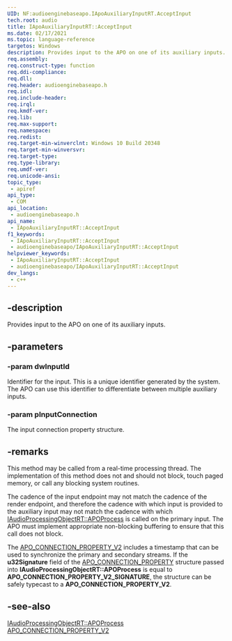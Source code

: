 ```yaml
---
UID: NF:audioenginebaseapo.IApoAuxiliaryInputRT.AcceptInput
tech.root: audio
title: IApoAuxiliaryInputRT::AcceptInput
ms.date: 02/17/2021
ms.topic: language-reference
targetos: Windows
description: Provides input to the APO on one of its auxiliary inputs.
req.assembly: 
req.construct-type: function
req.ddi-compliance: 
req.dll: 
req.header: audioenginebaseapo.h
req.idl: 
req.include-header: 
req.irql: 
req.kmdf-ver: 
req.lib: 
req.max-support: 
req.namespace: 
req.redist: 
req.target-min-winverclnt: Windows 10 Build 20348
req.target-min-winversvr: 
req.target-type: 
req.type-library: 
req.umdf-ver: 
req.unicode-ansi: 
topic_type:
 - apiref
api_type:
 - COM
api_location:
 - audioenginebaseapo.h
api_name:
 - IApoAuxiliaryInputRT::AcceptInput
f1_keywords:
 - IApoAuxiliaryInputRT::AcceptInput
 - audioenginebaseapo/IApoAuxiliaryInputRT::AcceptInput
helpviewer_keywords:
 - IApoAuxiliaryInputRT::AcceptInput
 - audioenginebaseapo/IApoAuxiliaryInputRT::AcceptInput
dev_langs:
 - c++
---
```


## -description

Provides input to the APO on one of its auxiliary inputs.

## -parameters

### -param dwInputId

Identifier for the input. This is a unique identifier generated by the system. The APO can use this identifier to differentiate between multiple auxiliary inputs.

### -param pInputConnection

The input connection property structure.

## -remarks

This method may be called from a real-time processing thread. The implementation of this method does not and should not block, touch paged memory, or call any blocking system routines.

The cadence of the input endpoint may not match the cadence of the render endpoint, and therefore the cadence with which input is provided to the auxiliary input may not match the cadence with which [IAudioProcessingObjectRT::APOProcess](nf-audioenginebaseapo-iaudioprocessingobjectrt-apoprocess.md) is called on the primary input. The APO must implement appropriate non-blocking buffering to ensure that this call does not block.

The [APO_CONNECTION_PROPERTY_V2](../audiotypes/ns-audioapotypes-apo_connection_property.md) includes a timestamp that can be used to synchronize the primary and secondary streams. If the **u32Signature** field of the [APO_CONNECTION_PROPERTY](../audiotypes/ns-audioapotypes-apo_connection_property.md) structure passed into **IAudioProcessingObjectRT::APOProcess** is equal to **APO_CONNECTION_PROPERTY_V2_SIGNATURE**, the structure can be safely typecast to a **APO_CONNECTION_PROPERTY_V2**.


## -see-also
[IAudioProcessingObjectRT::APOProcess](nf-audioenginebaseapo-iaudioprocessingobjectrt-apoprocess.md)
[APO_CONNECTION_PROPERTY_V2](../audiotypes/ns-audioapotypes-apo_connection_property.md)

